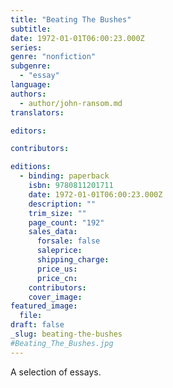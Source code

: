 ```yaml
---
title: "Beating The Bushes"
subtitle:
date: 1972-01-01T06:00:23.000Z
series:
genre: "nonfiction"
subgenre:
  - "essay"
language:
authors:
  - author/john-ransom.md
translators:

editors:

contributors:

editions:
  - binding: paperback
    isbn: 9780811201711
    date: 1972-01-01T06:00:23.000Z
    description: ""
    trim_size: ""
    page_count: "192"
    sales_data:
      forsale: false
      saleprice:
      shipping_charge:
      price_us:
      price_cn:
    contributors:
    cover_image:
featured_image:
  file:
draft: false
_slug: beating-the-bushes
#Beating_The_Bushes.jpg
---
```


A selection of essays.

